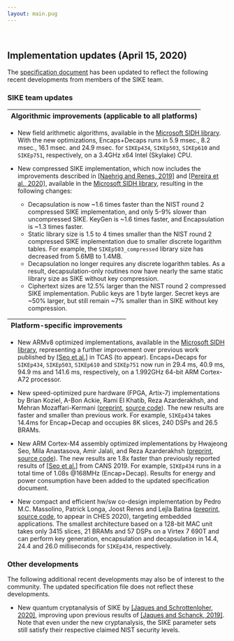 ```yaml
---
layout: main.pug
---
```


<br>

## Implementation updates (April 15, 2020)

The [specification document](files/SIDH-spec.pdf) has been updated to reflect the following recent developments from members of the SIKE team.

### SIKE team updates

| Algorithmic improvements (applicable to all platforms) |
|-|

- New field arithmetic algorithms, available in the [Microsoft SIDH library](https://github.com/Microsoft/PQCrypto-SIDH). With the new optimizations, Encaps+Decaps runs in 5.9 msec., 8.2 msec., 16.1 msec. and 24.9 msec. for `SIKEp434`, `SIKEp503`, `SIKEp610` and `SIKEp751`, respectively, on a 3.4GHz x64 Intel (Skylake) CPU.

- New compressed SIKE implementation, which now includes the improvements described in [\[Naehrig and Renes, 2019\]](https://eprint.iacr.org/2019/499) and [\[Pereira et al., 2020\]](https://eprint.iacr.org/2020/431), available in the [Microsoft SIDH library](https://github.com/microsoft/PQCrypto-SIDH), resulting in the following changes:
  - Decapsulation is now ~1.6 times faster than the NIST round 2 compressed SIKE implementation, and only 5-9% slower than uncompressed SIKE. KeyGen is ~1.6 times faster, and Encapsulation is ~1.3 times faster.
  - Static library size is 1.5 to 4 times smaller than the NIST round 2 compressed SIKE implementation due to smaller discrete logarithm tables. For example, the `SIKEp503_compressed` library size has decreased from 5.6MB to 1.4MB.
  - Decapsulation no longer requires any discrete logarithm tables. As a result, decapsulation-only routines now have nearly the same static library size as SIKE without key compression.
  - Ciphertext sizes are 12.5% larger than the NIST round 2 compressed SIKE implementation. Public keys are 1 byte larger. Secret keys are ~50% larger, but still remain ~7% smaller than in SIKE without key compression.

| Platform-specific improvements |
|-|

- New ARMv8 optimized implementations, available in the [Microsoft SIDH library](https://github.com/Microsoft/PQCrypto-SIDH), representing a further improvement over previous work published by [\[Seo et al.\]](https://doi.org/10.1109/TCSI.2020.2979410) in TCAS (to appear). Encaps+Decaps for `SIKEp434`, `SIKEp503`, `SIKEp610` and `SIKEp751` now run in 29.4 ms, 40.9 ms, 94.9 ms and 141.6 ms, respectively, on a 1.992GHz 64-bit ARM Cortex-A72 processor.

- New speed-optimized pure hardware (FPGA, Artix-7) implementations by Brian Koziel, A-Bon Ackie, Rami El Khatib, Reza Azarderakhsh, and Mehran Mozaffari-Kermani ([preprint](https://eprint.iacr.org/2019/711), [source code](https://github.com/kozielbrian/VHDL-SIKE_R2)). The new results are faster and smaller than previous work. For example, `SIKEp434` takes 14.4ms for Encap+Decap and occupies 8K slices, 240 DSPs and 26.5 BRAMs. 

- New ARM Cortex-M4 assembly optimized implementations by Hwajeong Seo, Mila Anastasova, Amir Jalali, and Reza Azarderakhsh ([preprint](https://eprint.iacr.org/2020/410), [source code](https://github.com/solowal/SIKE_M4)). The new results are 1.8x faster than previously reported results of [\[Seo et al.\]](https://doi.org/10.1109/TCSI.2020.2979410) from CANS 2019. For example, `SIKEp434` runs in a total time of 1.08s @168MHz (Encap+Decap). Results for energy and power consumption have been added to the updated specification document.

- New compact and efficient hw/sw co-design implementation by Pedro M.C. Massolino, Patrick Longa, Joost Renes and Lejla Batina ([preprint](https://eprint.iacr.org/2020/040), [source code](https://github.com/pmassolino/hw-sike), to appear in CHES 2020), targeting embedded applications. The smallest architecture based on a 128-bit MAC unit takes only 3415 slices, 21 BRAMs and 57 DSPs on a Virtex 7 690T and can perform key generation, encapsulation and decapsulation in 14.4, 24.4 and 26.0 milliseconds for `SIKEp434`, respectively.

### Other developments

The following additional recent developments may also be of interest to the community. The updated specification file does not reflect these developments.

- New quantum cryptanalysis of SIKE by [\[Jaques and Schrottenloher, 2020\]](https://eprint.iacr.org/2020/424), improving upon previous results of [\[Jaques and Schanck, 2019\]](https://eprint.iacr.org/2019/103). Note that even under the new cryptanalysis, the SIKE parameter sets still satisfy their respective claimed NIST security levels.
